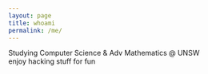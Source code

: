 ```yaml
---
layout: page
title: whoami
permalink: /me/
---
```



Studying Computer Science & Adv Mathematics @ UNSW
<br />
enjoy hacking stuff for fun

